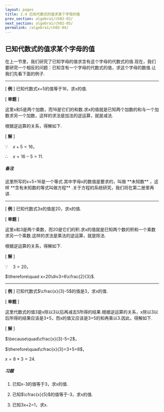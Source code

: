 ```yaml
---
layout: pages
title: 2.4 已知代数式的值求某个字母的值
prev_section: algebra1/ch02-03/
next_section: algebra1/ch02-05/
permalink: /algebra1/ch02-04/
---
```


已知代数式的值求某个字母的值
----------------------------

在上一节里，我们研究了已知字母的值求含有这个字母的代数式的值.现在，我们要研究一个相反的问题：已知含有一个字母的代数式的值，求这个字母的数值.让我们先看下面的例子.

***

[ **例** ] 已知代数式x+5的值等于16，求x的值.

[ **审题** ]

这里x和5是两个加数，而16是它们的和数.求x的值就是已知两个加数的和与一个加数求另一个加数，这样的求法是加法的逆运算，就是减法.  

根据逆运算的关系，得解如下.

[ **解** ] 

$\because\quad x+5=16$，  

$\therefore\quad x=16-5=11$.

<div class="note warning">
<h5>备注</h5>
<p>
这里所写的x+5=16是一个等式.其中字母x的数值是要求的，叫做 **未知数** ，这样 **含有未知数的等式叫做方程** .关于方程的系统研究，我们将在第二册里再讲.<p>
</div>

***

[ **例** ] 
已知代数式3x的值是20，求x的值.

[ **审题** ] 

这里x和3是两个乘数，而20是它们的积.求x的值就是巳知两个数的积和一个乘数求另一个乘数.这样的求法是乘法的逆运算，就是除法.  

根据逆运算的关系，得解如下.

[ **解** ]  

$\because\quad3=20$，  

$\therefore\quad x=20\div3=6\cfrac{2}{3}$.

***

[ **例** ] 已知代数式$\cfrac{x}{3}-5$的值是3，求x的值.

[ **审题** ] 

这里代数式的值3是x除以3以后再减去5所得的结果.根据逆运算的关系，x除以3以后所得的结果应该是3+5，而x的值又应该是3+5的和再乘以3.因此，得解如下.

[ **解** ]  

$\because\quad\cfrac{x}{3}-5=2$，  

$\therefore\quad\cfrac{x}{3}=3+5=8$，  

$x=8\times3=24$.

<div class="note">
<h5>习题</h5>
</div>

1.  已知x-3的值等于3，求x的值.

2.  已知$\cfrac{x}{5}$的值等于-3，求x的值.

3.  已知3x+2=1，求x.



